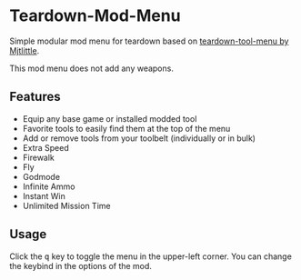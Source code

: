 # Teardown-Mod-Menu
Simple modular mod menu for teardown based on <a href=https://github.com/Mjtlittle/teardown-tool-menu>teardown-tool-menu by Mjtlittle</a>.

This mod menu does not add any weapons.

## Features
- Equip any base game or installed modded tool
- Favorite tools to easily find them at the top of the menu
- Add or remove tools from your toolbelt (individually or in bulk)
- Extra Speed
- Firewalk
- Fly
- Godmode
- Infinite Ammo
- Instant Win
- Unlimited Mission Time

## Usage
Click the <kbd>q</kbd> key to toggle the menu in the upper-left corner. You can change the keybind in the options of the mod.

